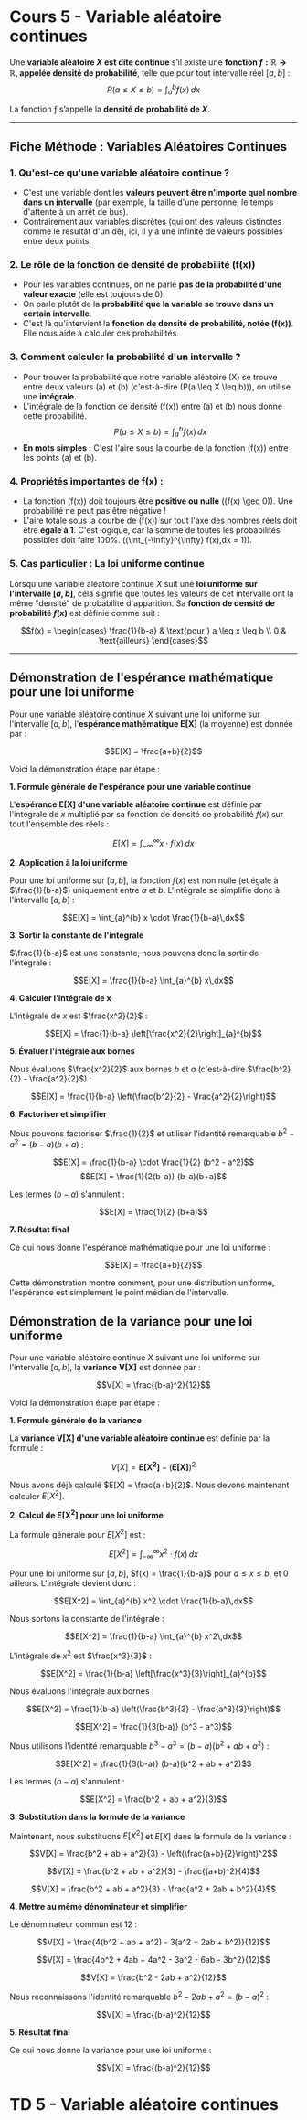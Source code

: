 # Cours 5 - Variable aléatoire continues 

Une **variable aléatoire $X$ est dite continue** s’il existe une **fonction $f : \mathbb{R} \to \mathbb{R}$, appelée densité de probabilité**, telle que pour tout intervalle réel $[a, b]$ :
$$
P(a \leq X \leq b) = \int_{a}^{b} f(x)\,dx
$$

La fonction ƒ s’appelle la **densité de probabilité de $X$**.

---

## Fiche Méthode : Variables Aléatoires Continues

### 1. Qu'est-ce qu'une variable aléatoire continue ?

*   C'est une variable dont les **valeurs peuvent être n'importe quel nombre dans un intervalle** (par exemple, la taille d'une personne, le temps d'attente à un arrêt de bus).
*   Contrairement aux variables discrètes (qui ont des valeurs distinctes comme le résultat d'un dé), ici, il y a une infinité de valeurs possibles entre deux points.

### 2. Le rôle de la fonction de densité de probabilité (**f(x)**)

*   Pour les variables continues, on ne parle **pas de la probabilité d'une valeur exacte** (elle est toujours de 0).
*   On parle plutôt de la **probabilité que la variable se trouve dans un certain intervalle**.
*   C'est là qu'intervient la **fonction de densité de probabilité, notée \(f(x)\)**. Elle nous aide à calculer ces probabilités.

### 3. Comment calculer la probabilité d'un intervalle ?

*   Pour trouver la probabilité que notre variable aléatoire \(X\) se trouve entre deux valeurs \(a\) et \(b\) (c'est-à-dire \(P(a \leq X \leq b)\)), on utilise une **intégrale**.
*   L'intégrale de la fonction de densité \(f(x)\) entre \(a\) et \(b\) nous donne cette probabilité.
    $$P(a \leq X \leq b) = \int_{a}^{b} f(x)\,dx$$
*   **En mots simples :** C'est l'aire sous la courbe de la fonction \(f(x)\) entre les points \(a\) et \(b\).

### 4. Propriétés importantes de **f(x)** :

*   La fonction \(f(x)\) doit toujours être **positive ou nulle** (\(f(x) \geq 0\)). Une probabilité ne peut pas être négative !
*   L'aire totale sous la courbe de \(f(x)\) sur tout l'axe des nombres réels doit être **égale à 1**. C'est logique, car la somme de toutes les probabilités possibles doit faire 100%. (\(\int_{-\infty}^{\infty} f(x)\,dx = 1\)).

### 5. Cas particulier : La loi uniforme continue

Lorsqu'une variable aléatoire continue $X$ suit une **loi uniforme sur l'intervalle $[a, b]$**, cela signifie que toutes les valeurs de cet intervalle ont la même "densité" de probabilité d'apparition. Sa **fonction de densité de probabilité $f(x)$** est définie comme suit :

$$f(x) = \begin{cases}
\frac{1}{b-a} & \text{pour } a \leq x \leq b \\
0 & \text{ailleurs}
\end{cases}$$

---

## Démonstration de l'espérance mathématique pour une loi uniforme

Pour une variable aléatoire continue $X$ suivant une loi uniforme sur l'intervalle $[a, b]$, l'**espérance mathématique $\mathbf{E[X]}$** (la moyenne) est donnée par :

$$E[X] = \frac{a+b}{2}$$

Voici la démonstration étape par étape :

**1. Formule générale de l'espérance pour une variable continue**

L'**espérance $\mathbf{E[X]}$ d'une variable aléatoire continue** est définie par l'intégrale de $x$ multiplié par sa fonction de densité de probabilité $f(x)$ sur tout l'ensemble des réels :

$$E[X] = \int_{-\infty}^{\infty} x \cdot f(x)\,dx$$

**2. Application à la loi uniforme**

Pour une loi uniforme sur $[a, b]$, la fonction $f(x)$ est non nulle (et égale à $\frac{1}{b-a}$) uniquement entre $a$ et $b$. L'intégrale se simplifie donc à l'intervalle $[a, b]$ :

$$E[X] = \int_{a}^{b} x \cdot \frac{1}{b-a}\,dx$$

**3. Sortir la constante de l'intégrale**

$\frac{1}{b-a}$ est une constante, nous pouvons donc la sortir de l'intégrale :

$$E[X] = \frac{1}{b-a} \int_{a}^{b} x\,dx$$

**4. Calculer l'intégrale de x**

L'intégrale de $x$ est $\frac{x^2}{2}$ :

$$E[X] = \frac{1}{b-a} \left[\frac{x^2}{2}\right]_{a}^{b}$$

**5. Évaluer l'intégrale aux bornes**

Nous évaluons $\frac{x^2}{2}$ aux bornes $b$ et $a$ (c'est-à-dire $\frac{b^2}{2} - \frac{a^2}{2}$) :

$$E[X] = \frac{1}{b-a} \left(\frac{b^2}{2} - \frac{a^2}{2}\right)$$

**6. Factoriser et simplifier**

Nous pouvons factoriser $\frac{1}{2}$ et utiliser l'identité remarquable $b^2 - a^2 = (b-a)(b+a)$ :

$$E[X] = \frac{1}{b-a} \cdot \frac{1}{2} (b^2 - a^2)$$
$$E[X] = \frac{1}{2(b-a)} (b-a)(b+a)$$

Les termes $(b-a)$ s'annulent :

$$E[X] = \frac{1}{2} (b+a)$$

**7. Résultat final**

Ce qui nous donne l'espérance mathématique pour une loi uniforme :

$$E[X] = \frac{a+b}{2}$$

Cette démonstration montre comment, pour une distribution uniforme, l'espérance est simplement le point médian de l'intervalle. 


## Démonstration de la variance pour une loi uniforme

Pour une variable aléatoire continue $X$ suivant une loi uniforme sur l'intervalle $[a, b]$, la **variance $\mathbf{V[X]}$** est donnée par :

$$V[X] = \frac{(b-a)^2}{12}$$

Voici la démonstration étape par étape :

**1. Formule générale de la variance**

La **variance $\mathbf{V[X]}$ d'une variable aléatoire continue** est définie par la formule :

$$V[X] = \mathbf{E[X^2]} - (\mathbf{E[X]})^2$$

Nous avons déjà calculé $E[X] = \frac{a+b}{2}$. Nous devons maintenant calculer $E[X^2]$.

**2. Calcul de $\mathbf{E[X^2]}$ pour une loi uniforme**

La formule générale pour $E[X^2]$ est :

$$E[X^2] = \int_{-\infty}^{\infty} x^2 \cdot f(x)\,dx$$

Pour une loi uniforme sur $[a, b]$, $f(x) = \frac{1}{b-a}$ pour $a \leq x \leq b$, et $0$ ailleurs. L'intégrale devient donc :

$$E[X^2] = \int_{a}^{b} x^2 \cdot \frac{1}{b-a}\,dx$$

Nous sortons la constante de l'intégrale :

$$E[X^2] = \frac{1}{b-a} \int_{a}^{b} x^2\,dx$$

L'intégrale de $x^2$ est $\frac{x^3}{3}$ :

$$E[X^2] = \frac{1}{b-a} \left[\frac{x^3}{3}\right]_{a}^{b}$$

Nous évaluons l'intégrale aux bornes :

$$E[X^2] = \frac{1}{b-a} \left(\frac{b^3}{3} - \frac{a^3}{3}\right)$$

$$E[X^2] = \frac{1}{3(b-a)} (b^3 - a^3)$$

Nous utilisons l'identité remarquable $b^3 - a^3 = (b-a)(b^2 + ab + a^2)$ :

$$E[X^2] = \frac{1}{3(b-a)} (b-a)(b^2 + ab + a^2)$$

Les termes $(b-a)$ s'annulent :

$$E[X^2] = \frac{b^2 + ab + a^2}{3}$$

**3. Substitution dans la formule de la variance**

Maintenant, nous substituons $E[X^2]$ et $E[X]$ dans la formule de la variance :

$$V[X] = \frac{b^2 + ab + a^2}{3} - \left(\frac{a+b}{2}\right)^2$$

$$V[X] = \frac{b^2 + ab + a^2}{3} - \frac{(a+b)^2}{4}$$

$$V[X] = \frac{b^2 + ab + a^2}{3} - \frac{a^2 + 2ab + b^2}{4}$$

**4. Mettre au même dénominateur et simplifier**

Le dénominateur commun est 12 :

$$V[X] = \frac{4(b^2 + ab + a^2) - 3(a^2 + 2ab + b^2)}{12}$$

$$V[X] = \frac{4b^2 + 4ab + 4a^2 - 3a^2 - 6ab - 3b^2}{12}$$

$$V[X] = \frac{b^2 - 2ab + a^2}{12}$$

Nous reconnaissons l'identité remarquable $b^2 - 2ab + a^2 = (b-a)^2$ :

$$V[X] = \frac{(b-a)^2}{12}$$

**5. Résultat final**

Ce qui nous donne la variance pour une loi uniforme :

$$V[X] = \frac{(b-a)^2}{12}$$ 

# TD 5 - Variable aléatoire continues 

